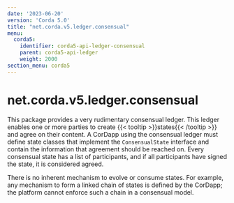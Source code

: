 ```yaml
---
date: '2023-06-20'
version: 'Corda 5.0'
title: "net.corda.v5.ledger.consensual"
menu:
  corda5:
    identifier: corda5-api-ledger-consensual
    parent: corda5-api-ledger
    weight: 2000
section_menu: corda5
---
```

# net.corda.v5.ledger.consensual

This package provides a very rudimentary consensual ledger. This ledger enables one or more parties to create {{< tooltip >}}states{{< /tooltip >}} and agree on their content.
A CorDapp using the consensual ledger must define state classes that implement the `ConsensualState` interface and contain the information that
agreement should be reached on.
Every consensual state has a list of participants, and if all participants have signed the state, it is considered agreed. 

There is no inherent mechanism to evolve or consume states. For example, any mechanism to form a linked chain of states is defined by the CorDapp; the platform cannot enforce such a chain in a consensual model.